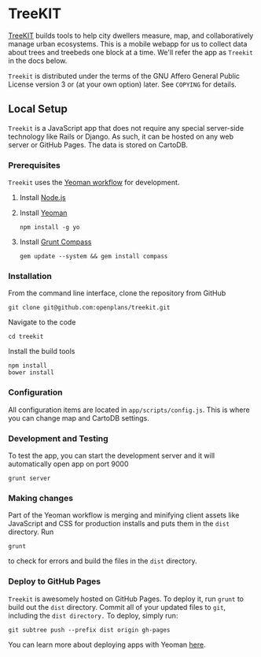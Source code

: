 # TreeKIT

[TreeKIT](http://treekit.org/) builds tools to help city dwellers measure, map, and collaboratively manage urban ecosystems. This is a mobile webapp for us to collect data about trees and treebeds one block at a time. We'll refer the app as `Treekit` in the docs below.

`Treekit` is distributed under the terms of the GNU Affero General Public
License version 3 or (at your own option) later. See `COPYING` for details.

## Local Setup

`Treekit` is a JavaScript app that does not require any special server-side technology like Rails or Django. As such, it can be hosted on any web server or GitHub Pages. The data is stored on CartoDB.

### Prerequisites

`Treekit` uses the [Yeoman workflow](http://yeoman.io/) for development.

1. Install [Node.js](http://nodejs.org/)
2. Install [Yeoman](http://yeoman.io/)

    `npm install -g yo`
    
3. Install [Grunt Compass](https://github.com/gruntjs/grunt-contrib-compass)

    `gem update --system && gem install compass`

### Installation

From the command line interface, clone the repository from GitHub

    git clone git@github.com:openplans/treekit.git

Navigate to the code

    cd treekit

Install the build tools

    npm install
    bower install

### Configuration

All configuration items are located in `app/scripts/config.js`. This is where you can change map and CartoDB settings.

### Development and Testing

To test the app, you can start the development server and it will automatically open app on port 9000

    grunt server

### Making changes

Part of the Yeoman workflow is merging and minifying client assets like JavaScript and CSS for production installs and puts them in the `dist` directory. Run

    grunt

to check for errors and build the files in the `dist` directory.

### Deploy to GitHub Pages

`Treekit` is awesomely hosted on GitHub Pages. To deploy it, run `grunt` to build out the `dist` directory. Commit all of your updated files to `git`, including the `dist directory.` To deploy, simply run:

    git subtree push --prefix dist origin gh-pages

You can learn more about deploying apps with Yeoman [here](http://yeoman.io/deployment.html).

